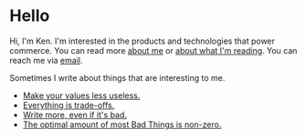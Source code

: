 # Hello

Hi, I'm Ken. I'm interested in the products and technologies that power commerce. You can read more [about me](/bio.md) or [about what I'm reading](/reading.md).
You can reach me via [email](mailto:replacewithmyname@knowingken.com).

Sometimes I write about things that are interesting to me.

* [Make your values less useless.](/values.md)
* [Everything is trade-offs.](/tradeoffs.md)
* [Write more, even if it's bad.](/write-bad.md)
* [The optimal amount of most Bad Things is non-zero.](/optimal.md)